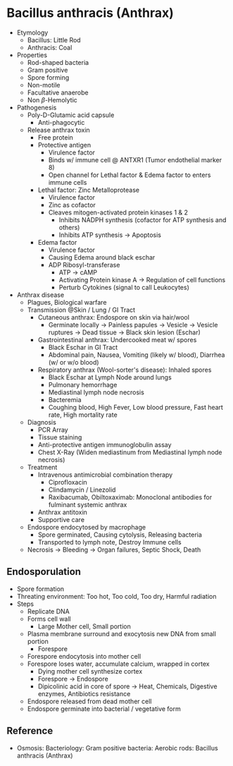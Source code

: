 # Bacillus anthracis (Anthrax)

* Etymology
  * Bacillus: Little Rod
  * Anthracis: Coal
* Properties
  * Rod-shaped bacteria
  * Gram positive
  * Spore forming
  * Non-motile
  * Facultative anaerobe
  * Non $\beta$-Hemolytic
* Pathogenesis
  * Poly-D-Glutamic acid capsule
    * Anti-phagocytic
  * Release anthrax toxin
    * Free protein
    * Protective antigen
      * Virulence factor
      * Binds w/ immune cell @ ANTXR1 (Tumor endothelial marker 8)
      * Open channel for Lethal factor & Edema factor to enters immune cells
    * Lethal factor: Zinc Metalloprotease
      * Virulence factor
      * Zinc as cofactor
      * Cleaves mitogen-activated protein kinases 1 & 2
        * Inhibits NADPH synthesis (cofactor for ATP synthesis and others)
        * Inhibits ATP synthesis → Apoptosis
    * Edema factor
      * Virulence factor
      * Causing Edema around black eschar
      * ADP Ribosyl-transferase
        * ATP → cAMP
        * Activating Protein kinase A → Regulation of cell functions
        * Perturb Cytokines (signal to call Leukocytes)
* Anthrax disease
  * Plagues, Biological warfare
  * Transmission @Skin / Lung / GI Tract
    * Cutaneous anthrax: Endospore on skin via hair/wool
      * Germinate locally → Painless papules → Vesicle → Vesicle ruptures → Dead tissue → Black skin lesion (Eschar)
    * Gastrointestinal anthrax: Undercooked meat w/ spores
      * Black Eschar in GI Tract
      * Abdominal pain, Nausea, Vomiting (likely w/ blood), Diarrhea (w/ or w/o blood)
    * Respiratory anthrax (Wool-sorter's disease): Inhaled spores
      * Black Eschar at Lymph Node around lungs
      * Pulmonary hemorrhage
      * Mediastinal lymph node necrosis
      * Bacteremia
      * Coughing blood, High Fever, Low blood pressure, Fast heart rate, High mortality rate
  * Diagnosis
    * PCR Array
    * Tissue staining
    * Anti-protective antigen immunoglobulin assay
    * Chest X-Ray (Widen mediastinum from Mediastinal lymph node necrosis)
  * Treatment
    * Intravenous antimicrobial combination therapy
      * Ciprofloxacin
      * Clindamycin / Linezolid
      * Raxibacumab, Obiltoxaximab: Monoclonal antibodies for fulminant systemic anthrax
    * Anthrax antitoxin
    * Supportive care
  * Endospore endocytosed by macrophage
    * Spore germinated, Causing cytolysis, Releasing bacteria
    * Transported to lymph note, Destroy Immune cells
  * Necrosis → Bleeding → Organ failures, Septic Shock, Death

## Endosporulation

* Spore formation
* Threating environment: Too hot, Too cold, Too dry, Harmful radiation
* Steps
  * Replicate DNA
  * Forms cell wall
    * Large Mother cell, Small portion
  * Plasma membrane surround and exocytosis new DNA from small portion
    * Forespore
  * Forespore endocytosis into mother cell
  * Forespore loses water, accumulate calcium, wrapped in cortex
    * Dying mother cell synthesize cortex
    * Forespore → Endospore
    * Dipicolinic acid in core of spore → Heat, Chemicals, Digestive enzymes, Antibiotics resistance
  * Endospore released from dead mother cell
  * Endospore germinate into bacterial / vegetative form

## Reference

* Osmosis: Bacteriology: Gram positive bacteria: Aerobic rods: Bacillus anthracis (Anthrax)
